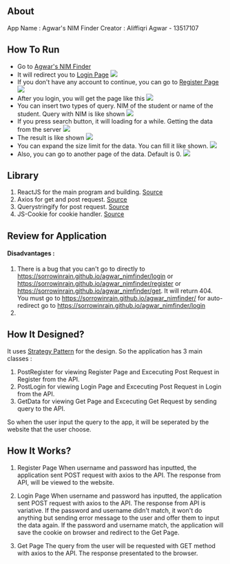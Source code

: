 ## About
App Name	: Agwar's NIM Finder
Creator		: Aliffiqri Agwar - 13517107

## How To Run
* Go to [Agwar's NIM Finder](https://sorrowinrain.github.io/agwar_nimfinder/)
* It will redirect you to [Login Page](https://sorrowinrain.github.io/agwar_nimfinder/login)
![](https://github.com/SorrowInRain/agwar_nimfinder/blob/master/screenshot/login.png?raw=true)
* If you don't have any account to continue, you can go to [Register Page](https://sorrowinrain.github.io/agwar_nimfinder/register)
![](https://github.com/SorrowInRain/agwar_nimfinder/blob/master/screenshot/register.png?raw=true)
* After you login, you will get the page like this
![](https://github.com/SorrowInRain/agwar_nimfinder/blob/master/screenshot/get.png?raw=true)
* You can insert two types of query. NIM of the student or name of the student. Query with NIM is like shown
![](https://github.com/SorrowInRain/agwar_nimfinder/blob/master/screenshot/get-nim.png?raw=true)
* If you press search button, it will loading for a while. Getting the data from the server
![](https://github.com/SorrowInRain/agwar_nimfinder/blob/master/screenshot/get-loading.png?raw=true)
* The result is like shown
![](https://github.com/SorrowInRain/agwar_nimfinder/blob/master/screenshot/get-result.png?raw=true)
* You can expand the size limit for the data. You can fill it like shown.
![](https://github.com/SorrowInRain/agwar_nimfinder/blob/master/screenshot/get-result-size.png?raw=true)
* Also, you can go to another page of the data. Default is 0.
![](https://github.com/SorrowInRain/agwar_nimfinder/blob/master/screenshot/get-result=page.png?raw=true)

## Library
1. ReactJS for the main program and building. [Source](https://reactjs.org/)
2. Axios for get and post request. [Source](https://www.npmjs.com/package/axios)
3. Querystringify for post request. [Source](https://www.npmjs.com/package/querystringify)
4. JS-Cookie for cookie handler. [Source](https://www.npmjs.com/package/js-cookie)

## Review for Application
#### Disadvantages :
1. There is a bug that you can't go to directly to https://sorrowinrain.github.io/agwar_nimfinder/login or https://sorrowinrain.github.io/agwar_nimfinder/register or https://sorrowinrain.github.io/agwar_nimfinder/get. It will return 404. You must go to https://sorrowinrain.github.io/agwar_nimfinder/ for auto-redirect go to https://sorrowinrain.github.io/agwar_nimfinder/login
2. 

## How It Designed?
It uses [Strategy Pattern](https://www.tutorialspoint.com/design_pattern/strategy_pattern.htm) for the design. So the application has 3 main classes :
1. PostRegister for viewing Register Page and Excecuting Post Request in Register from the API.
2. PostLogin for viewing Login Page and Excecuting Post Request in Login from the API.
3. GetData for viewing Get Page and Excecuting Get Request by sending query to the API.

So when the user input the query to the app, it will be seperated by the website that the user choose.

## How It Works?
1. Register Page
When username and password has inputted, the application sent POST request with axios to the API. The response from API, will be viewed to the website.

2. Login Page
When username and password has inputted, the application sent POST request with axios to the API. The response from API is variative. If the password and username didn't match, it won't do anything but sending error message to the user and offer them to input the data again. If the password and username match, the application will save the cookie on browser and redirect to the Get Page.

3. Get Page
The query from the user will be requested with GET method with axios to the API. The response presentated to the browser.
